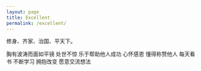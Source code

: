 ```yaml
---
layout: page
title: Excellent
permalink: /excellent/
---
```


修身、齐家、治国、平天下。

胸有波涛而面如平镜
处世不惊
乐于帮助他人成功
心怀感恩
懂得称赞他人
每天看书
不断学习
拥抱改变
愿意交流想法



